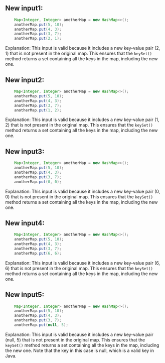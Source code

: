 ## New input1:
```java
    Map<Integer, Integer> anotherMap = new HashMap<>();
    anotherMap.put(5, 10);
    anotherMap.put(4, 3);
    anotherMap.put(3, 7);
    anotherMap.put(2, 1);
```
Explanation: This input is valid because it includes a new key-value pair (2, 1) that is not present in the original map. This ensures that the `keySet()` method returns a set containing all the keys in the map, including the new one.

## New input2:
```java
    Map<Integer, Integer> anotherMap = new HashMap<>();
    anotherMap.put(5, 10);
    anotherMap.put(4, 3);
    anotherMap.put(3, 7);
    anotherMap.put(1, 2);
```
Explanation: This input is valid because it includes a new key-value pair (1, 2) that is not present in the original map. This ensures that the `keySet()` method returns a set containing all the keys in the map, including the new one.

## New input3:
```java
    Map<Integer, Integer> anotherMap = new HashMap<>();
    anotherMap.put(5, 10);
    anotherMap.put(4, 3);
    anotherMap.put(3, 7);
    anotherMap.put(0, 0);
```
Explanation: This input is valid because it includes a new key-value pair (0, 0) that is not present in the original map. This ensures that the `keySet()` method returns a set containing all the keys in the map, including the new one.

## New input4:
```java
    Map<Integer, Integer> anotherMap = new HashMap<>();
    anotherMap.put(5, 10);
    anotherMap.put(4, 3);
    anotherMap.put(3, 7);
    anotherMap.put(6, 6);
```
Explanation: This input is valid because it includes a new key-value pair (6, 6) that is not present in the original map. This ensures that the `keySet()` method returns a set containing all the keys in the map, including the new one.

## New input5:
```java
    Map<Integer, Integer> anotherMap = new HashMap<>();
    anotherMap.put(5, 10);
    anotherMap.put(4, 3);
    anotherMap.put(3, 7);
    anotherMap.put(null, 5);
```
Explanation: This input is valid because it includes a new key-value pair (null, 5) that is not present in the original map. This ensures that the `keySet()` method returns a set containing all the keys in the map, including the new one. Note that the key in this case is null, which is a valid key in Java.
